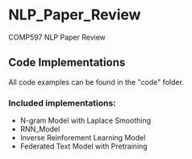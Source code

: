 # NLP_Paper_Review
COMP597 NLP Paper Review

## Code Implementations
All code examples can be found in the "code" folder.

### Included implementations:
* N-gram Model with Laplace Smoothing
* RNN_Model 
* Inverse Reinforement Learning Model
* Federated Text Model with Pretraining
